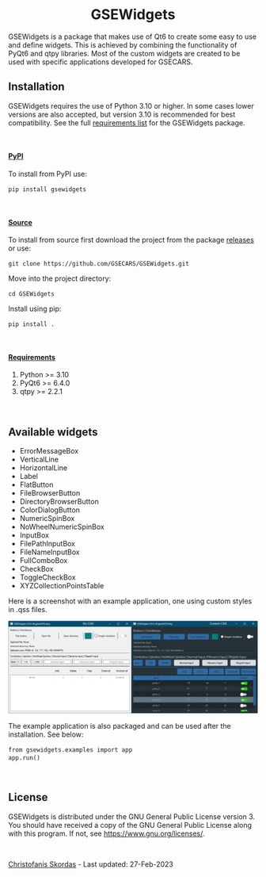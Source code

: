 <h1 align="center">GSEWidgets</h1>

GSEWidgets is a package that makes use of Qt6 to create some easy to use and define widgets. This is achieved by 
combining the functionality of PyQt6 and qtpy libraries. Most of the custom widgets are created to be used
with specific applications developed for GSECARS.

## Installation

GSEWidgets requires the use of Python 3.10 or higher. In some cases lower versions are also accepted,
but version 3.10 is recommended for best compatibility. See the full [requirements list](#urequirementsu)
for the GSEWidgets package.

<br />

#### <u>PyPI</u>
To install from PyPI use:
````
pip install gsewidgets
````
<br />

#### <u>Source</u>
To install from source first download the project from the package 
[releases](https://github.com/GSECARS/GSEWidgets/releases) 
or use: 
````
git clone https://github.com/GSECARS/GSEWidgets.git
````
Move into the project directory: 
````
cd GSEWidgets
````
Install using pip: 
````
pip install .
````

<br />

#### <u>Requirements</u>
1. Python >= 3.10
2. PyQt6 >= 6.4.0
3. qtpy >= 2.2.1

<br />

## Available widgets

- ErrorMessageBox
- VerticalLine
- HorizontalLine
- Label
- FlatButton
- FileBrowserButton
- DirectoryBrowserButton
- ColorDialogButton
- NumericSpinBox
- NoWheelNumericSpinBox
- InputBox
- FilePathInputBox
- FileNameInputBox
- FullComboBox
- CheckBox
- ToggleCheckBox
- XYZCollectionPointsTable

Here is a screenshot with an example application, one using custom styles in .qss files.

<p><img alt="Example widgets" src="gsewidgets/examples/assets/images/gsewidgets_example.png"></p>

The example application is also packaged and can be used after the installation. See below:
````
from gsewidgets.examples import app
app.run()
````

<br />

## License

GSEWidgets is distributed under the GNU General Public License version 3. You should have 
received a copy of the GNU General Public License along with this program.  If not, see 
<https://www.gnu.org/licenses/>.

<br />

[Christofanis Skordas](mailto:skordasc@uchicago.edu) - Last updated: 27-Feb-2023 